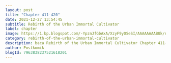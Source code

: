 ```yaml
---
layout: post 
title: "Chapter 411-420"
date: 2021-12-27 13:54:45
subtitle: Rebirth of the Urban Immortal Cultivator
label: chapter
image: https://1.bp.blogspot.com/-YpznJfGbAxA/XzyF9yOSeSI/AAAAAAAABUk/ngkwnOQ6xbs4k_9erxm2-ohrosCnag9WwCLcBGAsYHQ/s72-c/420.jpg
category: rebirth-of-the-urban-immortal-cultivator
description: baca Rebirth of the Urban Immortal Cultivator Chapter 411-420 bahasa indonesia 
author: Postkomik
blogId: 7963838237521618201
---
```

